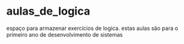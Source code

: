 # aulas_de_logica
espaço para armazenar exercícios de logica.
estas aulas são para o primeiro ano de desenvolvimento de sistemas 
